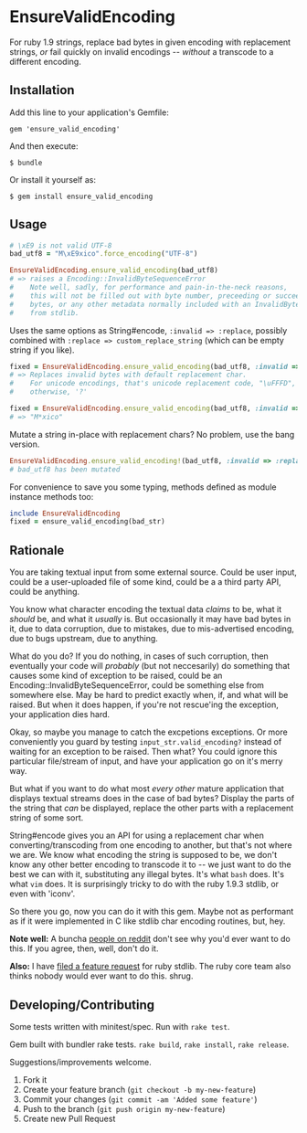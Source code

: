 # EnsureValidEncoding

For ruby 1.9 strings, replace bad bytes in given encoding with replacement strings, _or_ fail quickly on invalid encodings --  _without_ a transcode to a different encoding. 

## Installation

Add this line to your application's Gemfile:

    gem 'ensure_valid_encoding'

And then execute:

    $ bundle

Or install it yourself as:

    $ gem install ensure_valid_encoding

## Usage

~~~ruby
# \xE9 is not valid UTF-8
bad_utf8 = "M\xE9xico".force_encoding("UTF-8")  

EnsureValidEncoding.ensure_valid_encoding(bad_utf8)
# => raises a Encoding::InvalidByteSequenceError
#    Note well, sadly, for performance and pain-in-the-neck reasons,
#    this will not be filled out with byte number, preceeding or succeeding
#    bytes, or any other metadata normally included with an InvalidByteSequenceError
#    from stdlib. 
~~~~

Uses the same options as String#encode, `:invalid => :replace`, possibly
combined with `:replace => custom_replace_string` (which can be empty
string if you like). 

~~~ruby
fixed = EnsureValidEncoding.ensure_valid_encoding(bad_utf8, :invalid => :replace)
# => Replaces invalid bytes with default replacement char. 
#    For unicode encodings, that's unicode replacement code, "\uFFFD",
#    otherwise, '?'

fixed = EnsureValidEncoding.ensure_valid_encoding(bad_utf8, :invalid => :replace, :replace => "*")
# => "M*xico"
~~~

Mutate a string in-place with replacement chars? No problem, use the bang
version. 

~~~ruby
EnsureValidEncoding.ensure_valid_encoding!(bad_utf8, :invalid => :replace)
# bad_utf8 has been mutated
~~~

For convenience to save you some typing, methods defined as module instance
methods too:

~~~ruby
include EnsureValidEncoding
fixed = ensure_valid_encoding(bad_str)
~~~

## Rationale

You are taking textual input from some external source. Could be user input, 
could be a user-uploaded file of some kind, could be a a third party API, could
be anything. 

You know what character encoding the textual data _claims_ to be, what it
_should_ be, and what it _usually_ is.  But occasionally it may have bad bytes
in it, due to data corruption, due to mistakes, due to mis-advertised encoding, 
due to bugs upstream, due to anything. 

What do you do?  If you do nothing, in cases of such corruption, then 
eventually your code will _probably_ (but not neccesarily) do something 
that causes some kind of exception to be raised, could be an 
Encoding::InvalidByteSequenceError, could be something else from somewhere else. 
May be hard to predict exactly when, if, and what will be raised. 
But when it does happen, if you're not rescue'ing the exception, 
your application dies hard. 

Okay, so maybe you manage to catch the excpetions exceptions. Or more 
conveniently you guard by testing `input_str.valid_encoding?` instead of waiting
for an exception to be raised. Then what? You could ignore this particular 
file/stream of input, and have your application go on it's merry way. 

But what if you want to do what most _every other_ mature application that
displays textual streams does in the case of bad bytes? Display the parts of the
string that _can_ be displayed, replace the other parts with a replacement
string of some sort. 

String#encode gives you an API for using a replacement char when converting/transcoding
from one encoding to another, but that's not where we are. We know what encoding
the string is supposed to be, we don't know any other better encoding to 
transcode it to -- we just want to do the best we can with it, substituting
any illegal bytes. It's what `bash` does. It's what `vim` does.  It is
surprisingly tricky to do with the ruby 1.9.3 stdlib, or even with 'iconv'. 

So there you go, now you can do it with this gem. Maybe not as performant 
as if it were implemented in C like stdlib char encoding routines, but, hey. 

**Note well:** A buncha [people on reddit](http://www.reddit.com/r/ruby/comments/sfceq) don't see why you'd ever want to do
this. If you agree, then, well, don't do it. 

**Also:** I have [filed a feature request](https://bugs.ruby-lang.org/issues/6321) for ruby stdlib. The ruby core team
also thinks nobody would ever want to do this. shrug. 


## Developing/Contributing

Some tests written with minitest/spec. Run with `rake test`. 

Gem built with bundler rake tests. `rake build`, `rake install`, `rake release`. 

Suggestions/improvements welcome. 

1. Fork it
2. Create your feature branch (`git checkout -b my-new-feature`)
3. Commit your changes (`git commit -am 'Added some feature'`)
4. Push to the branch (`git push origin my-new-feature`)
5. Create new Pull Request
